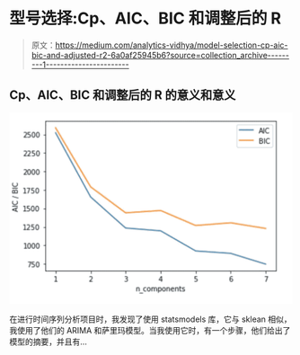 # 型号选择:Cp、AIC、BIC 和调整后的 R

> 原文：<https://medium.com/analytics-vidhya/model-selection-cp-aic-bic-and-adjusted-r2-6a0af25945b6?source=collection_archive---------1----------------------->

## Cp、AIC、BIC 和调整后的 R 的意义和意义

![](img/b6346e6e5c9e1b03b15e05740bd83b43.png)

在进行时间序列分析项目时，我发现了使用 statsmodels 库，它与 sklean 相似，我使用了他们的 ARIMA 和萨里玛模型。当我使用它时，有一个步骤，他们给出了模型的摘要，并且有…